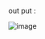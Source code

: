 out put : 


![image](https://github.com/user-attachments/assets/66de8a97-a0f2-4609-bc45-7807992a5dae)
